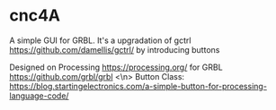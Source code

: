 # cnc4A

A simple GUI for GRBL. 
It's a upgradation of gctrl <https://github.com/damellis/gctrl/> by introducing buttons

Designed on Processing https://processing.org/ for GRBL <https://github.com/grbl/grbl> <\n>
Button Class: https://blog.startingelectronics.com/a-simple-button-for-processing-language-code/
